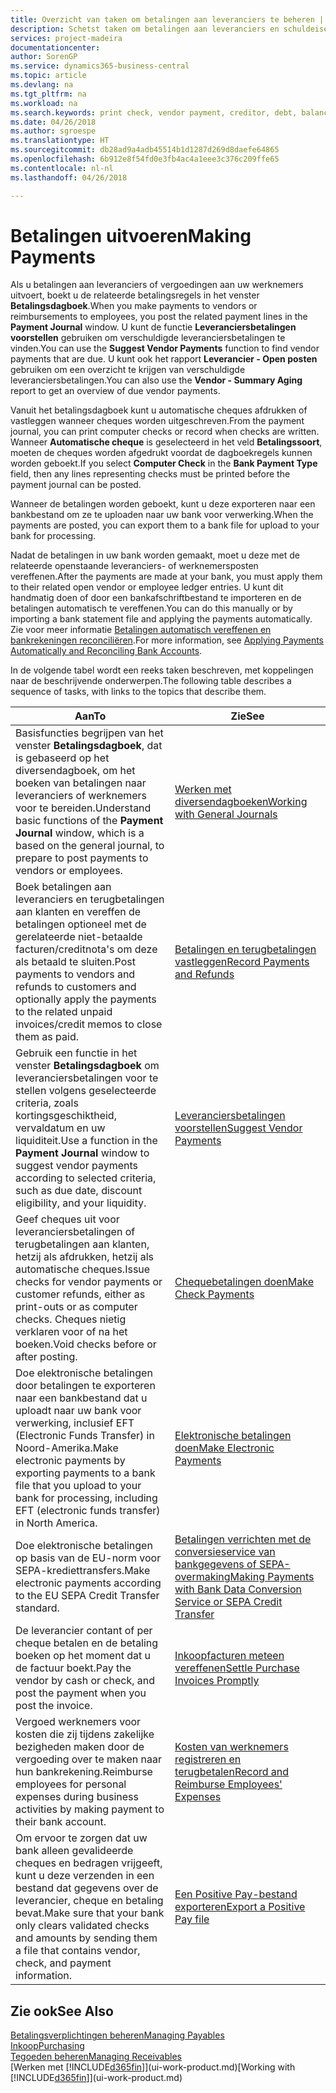 ```yaml
---
title: Overzicht van taken om betalingen aan leveranciers te beheren | Microsoft Docs
description: Schetst taken om betalingen aan leveranciers en schuldeisers te beheren, bijvoorbeeld het boeken van betalingsregels en het ophalen van een overzicht van het verschuldigde saldo.
services: project-madeira
documentationcenter: 
author: SorenGP
ms.service: dynamics365-business-central
ms.topic: article
ms.devlang: na
ms.tgt_pltfrm: na
ms.workload: na
ms.search.keywords: print check, vendor payment, creditor, debt, balance due, AP
ms.date: 04/26/2018
ms.author: sgroespe
ms.translationtype: HT
ms.sourcegitcommit: db28ad9a4adb45514b1d1287d269d8daefe64865
ms.openlocfilehash: 6b912e8f54fd0e3fb4ac4a1eee3c376c209ffe65
ms.contentlocale: nl-nl
ms.lasthandoff: 04/26/2018

---
```

# <a name="making-payments"></a><span data-ttu-id="a5b18-103">Betalingen uitvoeren</span><span class="sxs-lookup"><span data-stu-id="a5b18-103">Making Payments</span></span>
<span data-ttu-id="a5b18-104">Als u betalingen aan leveranciers of vergoedingen aan uw werknemers uitvoert, boekt u de relateerde betalingsregels in het venster **Betalingsdagboek**.</span><span class="sxs-lookup"><span data-stu-id="a5b18-104">When you make payments to vendors or reimbursements to employees, you post the related payment lines in the **Payment Journal** window.</span></span> <span data-ttu-id="a5b18-105">U kunt de functie **Leveranciersbetalingen voorstellen** gebruiken om verschuldigde leveranciersbetalingen te vinden.</span><span class="sxs-lookup"><span data-stu-id="a5b18-105">You can use the **Suggest Vendor Payments** function to find vendor payments that are due.</span></span> <span data-ttu-id="a5b18-106">U kunt ook het rapport **Leverancier - Open posten** gebruiken om een overzicht te krijgen van verschuldigde leveranciersbetalingen.</span><span class="sxs-lookup"><span data-stu-id="a5b18-106">You can also use the **Vendor - Summary Aging** report to get an overview of due vendor payments.</span></span>

<span data-ttu-id="a5b18-107">Vanuit het betalingsdagboek kunt u automatische cheques afdrukken of vastleggen wanneer cheques worden uitgeschreven.</span><span class="sxs-lookup"><span data-stu-id="a5b18-107">From the payment journal, you can print computer checks or record when checks are written.</span></span> <span data-ttu-id="a5b18-108">Wanneer **Automatische cheque** is geselecteerd in het veld **Betalingssoort**, moeten de cheques worden afgedrukt voordat de dagboekregels kunnen worden geboekt.</span><span class="sxs-lookup"><span data-stu-id="a5b18-108">If you select **Computer Check** in the **Bank Payment Type** field, then any lines representing checks must be printed before the payment journal can be posted.</span></span>

<span data-ttu-id="a5b18-109">Wanneer de betalingen worden geboekt, kunt u deze exporteren naar een bankbestand om ze te uploaden naar uw bank voor verwerking.</span><span class="sxs-lookup"><span data-stu-id="a5b18-109">When the payments are posted, you can export them to a bank file for upload to your bank for processing.</span></span>

<span data-ttu-id="a5b18-110">Nadat de betalingen in uw bank worden gemaakt, moet u deze met de relateerde openstaande leveranciers- of werknemersposten vereffenen.</span><span class="sxs-lookup"><span data-stu-id="a5b18-110">After the payments are made at your bank, you must apply them to their related open vendor or employee ledger entries.</span></span> <span data-ttu-id="a5b18-111">U kunt dit handmatig doen of door een bankafschriftbestand te importeren en de betalingen automatisch te vereffenen.</span><span class="sxs-lookup"><span data-stu-id="a5b18-111">You can do this manually or by importing a bank statement file and applying the payments automatically.</span></span> <span data-ttu-id="a5b18-112">Zie voor meer informatie [Betalingen automatisch vereffenen en bankrekeningen reconciliëren](receivables-apply-payments-auto-reconcile-bank-accounts.md).</span><span class="sxs-lookup"><span data-stu-id="a5b18-112">For more information, see [Applying Payments Automatically and Reconciling Bank Accounts](receivables-apply-payments-auto-reconcile-bank-accounts.md).</span></span>

<span data-ttu-id="a5b18-113">In de volgende tabel wordt een reeks taken beschreven, met koppelingen naar de beschrijvende onderwerpen.</span><span class="sxs-lookup"><span data-stu-id="a5b18-113">The following table describes a sequence of tasks, with links to the topics that describe them.</span></span>

| <span data-ttu-id="a5b18-114">Aan</span><span class="sxs-lookup"><span data-stu-id="a5b18-114">To</span></span> | <span data-ttu-id="a5b18-115">Zie</span><span class="sxs-lookup"><span data-stu-id="a5b18-115">See</span></span> |
| --- | --- |
|<span data-ttu-id="a5b18-116">Basisfuncties begrijpen van het venster **Betalingsdagboek**, dat is gebaseerd op het diversendagboek, om het boeken van betalingen naar leveranciers of werknemers voor te bereiden.</span><span class="sxs-lookup"><span data-stu-id="a5b18-116">Understand basic functions of the **Payment Journal** window, which is a based on the general journal, to prepare to post payments to vendors or employees.</span></span>|[<span data-ttu-id="a5b18-117">Werken met diversendagboeken</span><span class="sxs-lookup"><span data-stu-id="a5b18-117">Working with General Journals</span></span>](ui-work-general-journals.md)|
|<span data-ttu-id="a5b18-118">Boek betalingen aan leveranciers en terugbetalingen aan klanten en vereffen de betalingen optioneel met de gerelateerde niet-betaalde facturen/creditnota's om deze als betaald te sluiten.</span><span class="sxs-lookup"><span data-stu-id="a5b18-118">Post payments to vendors and refunds to customers and optionally apply the payments to the related unpaid invoices/credit memos to close them as paid.</span></span>|[<span data-ttu-id="a5b18-119">Betalingen en terugbetalingen vastleggen</span><span class="sxs-lookup"><span data-stu-id="a5b18-119">Record Payments and Refunds</span></span>](payables-how-post-payments-refunds.md)|
| <span data-ttu-id="a5b18-120">Gebruik een functie in het venster **Betalingsdagboek** om leveranciersbetalingen voor te stellen volgens geselecteerde criteria, zoals kortingsgeschiktheid, vervaldatum en uw liquiditeit.</span><span class="sxs-lookup"><span data-stu-id="a5b18-120">Use a function in the **Payment Journal** window to suggest vendor payments according to selected criteria, such as due date, discount eligibility, and your liquidity.</span></span> |[<span data-ttu-id="a5b18-121">Leveranciersbetalingen voorstellen</span><span class="sxs-lookup"><span data-stu-id="a5b18-121">Suggest Vendor Payments</span></span>](payables-how-suggest-vendor-payments.md) |
| <span data-ttu-id="a5b18-122">Geef cheques uit voor leveranciersbetalingen of terugbetalingen aan klanten, hetzij als afdrukken, hetzij als automatische cheques.</span><span class="sxs-lookup"><span data-stu-id="a5b18-122">Issue checks for vendor payments or customer refunds, either as print-outs or as computer checks.</span></span> <span data-ttu-id="a5b18-123">Cheques nietig verklaren voor of na het boeken.</span><span class="sxs-lookup"><span data-stu-id="a5b18-123">Void checks before or after posting.</span></span> |[<span data-ttu-id="a5b18-124">Chequebetalingen doen</span><span class="sxs-lookup"><span data-stu-id="a5b18-124">Make Check Payments</span></span>](payables-how-work-checks.md) |
|<span data-ttu-id="a5b18-125">Doe elektronische betalingen door betalingen te exporteren naar een bankbestand dat u uploadt naar uw bank voor verwerking, inclusief EFT (Electronic Funds Transfer) in Noord-Amerika.</span><span class="sxs-lookup"><span data-stu-id="a5b18-125">Make electronic payments by exporting payments to a bank file that you upload to your bank for processing, including EFT (electronic funds transfer) in North America.</span></span> |[<span data-ttu-id="a5b18-126">Elektronische betalingen doen</span><span class="sxs-lookup"><span data-stu-id="a5b18-126">Make Electronic Payments</span></span>](payables-how-export-payments-bank-file.md)|
|<span data-ttu-id="a5b18-127">Doe elektronische betalingen op basis van de EU-norm voor SEPA-krediettransfers.</span><span class="sxs-lookup"><span data-stu-id="a5b18-127">Make electronic payments according to the EU SEPA Credit Transfer standard.</span></span>|[<span data-ttu-id="a5b18-128">Betalingen verrichten met de conversieservice van bankgegevens of SEPA-overmaking</span><span class="sxs-lookup"><span data-stu-id="a5b18-128">Making Payments with Bank Data Conversion Service or SEPA Credit Transfer</span></span>](finance-make-payments-with-bank-data-conversion-service-or-sepa-credit-transfer.md)|
| <span data-ttu-id="a5b18-129">De leverancier contant of per cheque betalen en de betaling boeken op het moment dat u de factuur boekt.</span><span class="sxs-lookup"><span data-stu-id="a5b18-129">Pay the vendor by cash or check, and post the payment when you post the invoice.</span></span> |[<span data-ttu-id="a5b18-130">Inkoopfacturen meteen vereffenen</span><span class="sxs-lookup"><span data-stu-id="a5b18-130">Settle Purchase Invoices Promptly</span></span>](finance-how-to-settle-purchase-invoices-promptly.md) |
|<span data-ttu-id="a5b18-131">Vergoed werknemers voor kosten die zij tijdens zakelijke bezigheden maken door de vergoeding over te maken naar hun bankrekening.</span><span class="sxs-lookup"><span data-stu-id="a5b18-131">Reimburse employees for personal expenses during business activities by making payment to their bank account.</span></span>|[<span data-ttu-id="a5b18-132">Kosten van werknemers registreren en terugbetalen</span><span class="sxs-lookup"><span data-stu-id="a5b18-132">Record and Reimburse Employees' Expenses</span></span>](finance-how-record-reimburse-employee-expenses.md)|
| <span data-ttu-id="a5b18-133">Om ervoor te zorgen dat uw bank alleen gevalideerde cheques en bedragen vrijgeeft, kunt u deze verzenden in een bestand dat gegevens over de leverancier, cheque en betaling bevat.</span><span class="sxs-lookup"><span data-stu-id="a5b18-133">Make sure that your bank only clears validated checks and amounts by sending them a file that contains vendor, check, and payment information.</span></span> |[<span data-ttu-id="a5b18-134">Een Positive Pay-bestand exporteren</span><span class="sxs-lookup"><span data-stu-id="a5b18-134">Export a Positive Pay file</span></span>](finance-how-positive-pay.md) |

## <a name="see-also"></a><span data-ttu-id="a5b18-135">Zie ook</span><span class="sxs-lookup"><span data-stu-id="a5b18-135">See Also</span></span>
[<span data-ttu-id="a5b18-136">Betalingsverplichtingen beheren</span><span class="sxs-lookup"><span data-stu-id="a5b18-136">Managing Payables</span></span>](payables-manage-payables.md)  
[<span data-ttu-id="a5b18-137">Inkoop</span><span class="sxs-lookup"><span data-stu-id="a5b18-137">Purchasing</span></span>](purchasing-manage-purchasing.md)  
[<span data-ttu-id="a5b18-138">Tegoeden beheren</span><span class="sxs-lookup"><span data-stu-id="a5b18-138">Managing Receivables</span></span>](receivables-manage-receivables.md)  
<span data-ttu-id="a5b18-139">[Werken met [!INCLUDE[d365fin](includes/d365fin_md.md)]](ui-work-product.md)</span><span class="sxs-lookup"><span data-stu-id="a5b18-139">[Working with [!INCLUDE[d365fin](includes/d365fin_md.md)]](ui-work-product.md)</span></span>  

